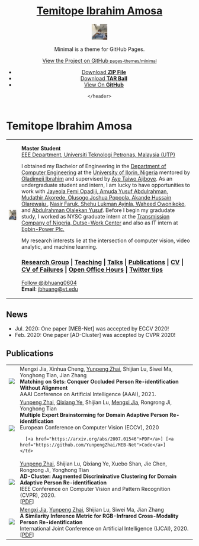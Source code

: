 <div class = "wrapper">
    <header>
        <h1> 
            <a href="https://github.com/hebrotem/">Temitope Ibrahim Amosa</a>
        </h1>
        <img src="TopeIbrahim.jpg" alt="Logo" width = "42px" height ="42px">
        <p>Minimal is a theme for GitHub Pages.</p>
        <p class="view"><a href="https://github.com/pages-themes/minimal">View the Project on GitHub <small>pages-themes/minimal</small></a></p>
        <ul class="downloads">
          <li><a href="https://github.com/pages-themes/minimal/zipball/master">Download <strong>ZIP File</strong></a></li>
          <li><a href="https://github.com/pages-themes/minimal/tarball/master">Download <strong>TAR Ball</strong></a></li>
          <li><a href="https://github.com/pages-themes/minimal">View On <strong>GitHub</strong></a></li>
        </ul>
    
    </header>
</div>
<body>
<script type="text/javascript">
var gaJsHost = (("https:" == document.location.protocol) ? "https://ssl." : "http://www.");
document.write(unescape("%3Cscript src='" + gaJsHost + "google-analytics.com/ga.js' type='text/javascript'%3E%3C/script%3E"));
</script>
<script type="text/javascript">
try {
    var pageTracker = _gat._getTracker("UA-15688631-4");
    pageTracker._trackPageview();
} catch(err) {}</script>
<div id="layout-content">
<div id="toptitle">
<h1>Temitope Ibrahim Amosa</h1>
</div>
<table class="imgtable"><tr><td>
<img src="TopeIbrahim.jpg" alt="Temitope Ibrahim Amosa" width="200px" />&nbsp;</td>
<td align="left"><p><b>Master Student</b> <br />
<a href="https://www.utp.edu.my/Pages/Academic/Faculty-of-Engineering/Faculties/About%20Department%20of%20Electrical%20and%20Electronic%20Engineering/About-Electric-and-Electronic-Engineering.aspx/">EEE Department, Universiti Teknologi Petronas, Malaysia (UTP)</a></p>
<p>I obtained my Bachelor of Engineering in the <a href="https://www.unilorin.edu.ng/">Department of Computer Engineering</a> at the <a href="https://www.unilorin.edu.ng/">University of Ilorin, Nigeria</a> mentored by <a href="https://scholar.google.com.my/citations?user=OckASdsAAAAJ&hl=enl">Oladimeji Ibrahim</a> and supervised by <a href="">Aye Taiwo Ajiboye</a>.
As an undergraduate student and intern, I am lucky to have opportunities to work with
 <a href="https://www.linkedin.com/in/jayeola-f-opadiji-370a6225/"> Jayeola Femi Opadiji, </a>
 <a href="https://www.researchgate.net/profile/Yusuf-Abdulrahman"> Amuda Yusuf Abdulrahman, </a>
 <a href="https://scholar.google.com.my/citations?user=PJFt0rEAAAAJ&hl=en"> Mudathir Akorede, </a>
 <a href="https://www.linkedin.com/in/olusogo-popoola-9a17b8b/?originalSubdomain=ng"> Olusogo Joshua Popoola, </a>
 <a href="https://https://www.linkedin.com/in/akande-hussein-olanrewaju-1a5ab2b/">Akande Hussain Olarewaju </a>,
 <a href="https://scholar.google.com/citations?user=imqCIgUAAAAJ&hl=en"> Nasir Faruk, </a>
  <a href="https://scholar.google.com/citations?user=Gezqnr0AAAAJ&hl=en"> Shehu Lukman Ayinla, </a>
 <a href="https://www.linkedin.com/in/waheed-owonikoko-253265103/?originalSubdomain=ng"> Waheed Owonikoko, </a> and
 <a href="https://scholar.google.com/citations?user=0m0f3SoAAAAJ&hl=en"> Abdulrahman Olalekan Yusuf</a>.
Before I begin my gradudate study, I worked as NYSC graduate intern at the <a href="https://www.tcn.org.ng/">Transmission Company of Nigeria, Dutse-Work Center</a> and also as IT intern at <a href="https://egbin-power.com/"> Egbin-Power Plc.</a>
<p>My research interests lie at the intersection of computer vision, video analytic, and machine learning.</p>
<h3><a href="#group">Research Group</a> | <a href="#teaching">Teaching</a> | <a href="#talks">Talks</a> | <a href="#pubs">Publications</a> | <a href="Huang_CV.pdf">CV</a> | <a href="Huang_CV_Failure.pdf">CV of Failures</a> | <a href="#open-office-hour">Open Office Hours</a> | <a href="https://github.com/jbhuang0604/awesome-tips">Twitter tips</a></h3>
<p>
<a href="https://twitter.com/jbhuang0604">
<a class="twitter-follow-button"
href="https://twitter.com/jbhuang0604"
data-size="large">
Follow @jbhuang0604</a>
 <br />
<b>Email</b>: <a href="mailto:jbhuang@vt.edu">jbhuang@vt.edu</a></p>
</td></tr></table>
<div class="infoblock">
<div class="blockcontent">






<h2>News</h2>
<ul>
  <li>
    Jul. 2020: One paper [MEB-Net] was accepted by ECCV 2020!
  </li>

<!--   <li>
    Apr. 2020: One paper [SIM] was accepted by IJCAI 2020!
  </li> -->

  <li>
    Feb. 2020: One paper [AD-Cluster] was accepted by CVPR 2020!
  </li>

</ul>





<h2>Publications</h2>

<table class="pub_table">
  <tbody>

  <tr>
    <td class="pub_td1"><img src="./YunpengZhai_files/996.png" class="papericon"></td>
    <td class="pub_td2">Mengxi Jia, Xinhua Cheng, <u>Yunpeng Zhai</u>, Shijian Lu, Siwei Ma, Yonghong Tian, Jian Zhang
      <br><b>Matching on Sets: Conquer Occluded Person Re-identification Without Alignment</b>
      <br>AAAI Conference on Artificial Intelligence (AAAI), 2021.
      <br>
      <!-- [<a href="">Code</a>] -->
    </td>
  </tr>

  <!-- #12 -->
  <tr>
    <td class="pub_td1"><img src="./YunpengZhai_files/mebnet.png" class="papericon"></td>
    <td class="pub_td2"><u>Yunpeng Zhai</u>, <a href="http://people.ucas.ac.cn/~qxye?language=en">Qixiang Ye</a>, Shijian Lu, <a href="https://mxjia.github.io">Mengxi Jia</a>, Rongrong Ji, Yonghong Tian
      <br><b>Multiple Expert Brainstorming for Domain Adaptive Person Re-identification</b>
      <br>European Conference on Computer Vision (ECCV), 2020
      <br>
      <!-- [<a href="">PDF</a>] -->
      
      [<a href="https://arxiv.org/abs/2007.01546">PDF</a>] [<a href="https://github.com/YunpengZhai/MEB-Net">Code</a>]
    </td>
  </tr>

  <!-- #11 -->
  <tr>
    <td class="pub_td1"><img src="./YunpengZhai_files/adcluster.png" class="papericon"></td>
    <td class="pub_td2"><u>Yunpeng Zhai</u>, Shijian Lu, Qixiang Ye, Xuebo Shan, Jie Chen, Rongrong Ji, Yonghong Tian
      <br><b>AD-Cluster: Augmented Discriminative Clustering for Domain Adaptive Person Re-identification</b>
      <br>IEEE Conference on Computer Vision and Pattern Recognition (CVPR), 2020.
      <br>
      [<a href="https://openaccess.thecvf.com/content_CVPR_2020/papers/Zhai_AD-Cluster_Augmented_Discriminative_Clustering_for_Domain_Adaptive_Person_Re-Identification_CVPR_2020_paper.pdf">PDF</a>]
      <!-- [<a href="">Code</a>] -->
    </td>
  </tr>

  <!-- #10 -->
  <tr>
    <td class="pub_td1"><img src="./YunpengZhai_files/IJCAI.png" class="papericon"></td>
    <td class="pub_td2"><a href="https://mxjia.github.io">Mengxi Jia</a>, <u>Yunpeng Zhai</u>, Shijian Lu, Siwei Ma, Jian Zhang
      <br><b>A Similarity Inference Metric for RGB-Infrared Cross-Modality Person Re-identification</b>
      <br>International Joint Conference on Artificial Intelligence (IJCAI), 2020.
      <br>
      [<a href="https://arxiv.org/abs/2007.01504">PDF</a>]
      <!-- [<a href="">Code</a>] -->
    </td>
  </tr>

  </tbody>
</table>

    
<br>
<!-- <h2>Awards</h2>
    <li>  a1  </li>
    <li>  a2  </li> -->


<br> <br> 
    
    



